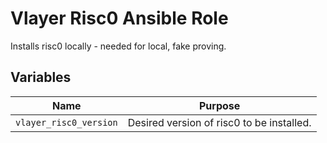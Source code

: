 # Vlayer Risc0 Ansible Role

Installs risc0 locally - needed for local, fake proving.

## Variables

| Name | Purpose |
| --- | --- |
| `vlayer_risc0_version` | Desired version of risc0 to be installed. |
